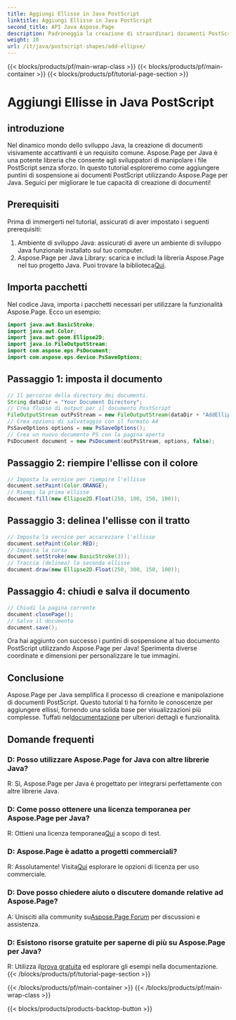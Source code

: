 ```yaml
---
title: Aggiungi Ellisse in Java PostScript
linktitle: Aggiungi Ellisse in Java PostScript
second_title: API Java Aspose.Page
description: Padroneggia la creazione di straordinari documenti PostScript in Java con Aspose.Page. Impara ad aggiungere i puntini di sospensione passo dopo passo per ottenere contenuti visivamente accattivanti.
weight: 10
url: /it/java/postscript-shapes/add-ellipse/
---
```


{{< blocks/products/pf/main-wrap-class >}}
{{< blocks/products/pf/main-container >}}
{{< blocks/products/pf/tutorial-page-section >}}

# Aggiungi Ellisse in Java PostScript

## introduzione
Nel dinamico mondo dello sviluppo Java, la creazione di documenti visivamente accattivanti è un requisito comune. Aspose.Page per Java è una potente libreria che consente agli sviluppatori di manipolare i file PostScript senza sforzo. In questo tutorial esploreremo come aggiungere puntini di sospensione ai documenti PostScript utilizzando Aspose.Page per Java. Seguici per migliorare le tue capacità di creazione di documenti!
## Prerequisiti
Prima di immergerti nel tutorial, assicurati di aver impostato i seguenti prerequisiti:
1. Ambiente di sviluppo Java: assicurati di avere un ambiente di sviluppo Java funzionale installato sul tuo computer.
2.  Aspose.Page per Java Library: scarica e includi la libreria Aspose.Page nel tuo progetto Java. Puoi trovare la biblioteca[Qui](https://releases.aspose.com/page/java/).
## Importa pacchetti
Nel codice Java, importa i pacchetti necessari per utilizzare la funzionalità Aspose.Page. Ecco un esempio:
```java
import java.awt.BasicStroke;
import java.awt.Color;
import java.awt.geom.Ellipse2D;
import java.io.FileOutputStream;
import com.aspose.eps.PsDocument;
import com.aspose.eps.device.PsSaveOptions;
```
## Passaggio 1: imposta il documento
```java
// Il percorso della directory dei documenti.
String dataDir = "Your Document Directory";
// Crea flusso di output per il documento PostScript
FileOutputStream outPsStream = new FileOutputStream(dataDir + "AddEllipse_outPS.ps");
// Crea opzioni di salvataggio con il formato A4
PsSaveOptions options = new PsSaveOptions();
// Crea un nuovo documento PS con la pagina aperta
PsDocument document = new PsDocument(outPsStream, options, false);
```
## Passaggio 2: riempire l'ellisse con il colore
```java
// Imposta la vernice per riempire l'ellisse
document.setPaint(Color.ORANGE);
// Riempi la prima ellisse
document.fill(new Ellipse2D.Float(250, 100, 150, 100));
```
## Passaggio 3: delinea l'ellisse con il tratto
```java
// Imposta la vernice per accarezzare l'ellisse
document.setPaint(Color.RED);
// Imposta la corsa
document.setStroke(new BasicStroke(3));
// Traccia (delinea) la seconda ellisse
document.draw(new Ellipse2D.Float(250, 300, 150, 100));
```
## Passaggio 4: chiudi e salva il documento
```java
// Chiudi la pagina corrente
document.closePage();
// Salva il documento
document.save();
```
Ora hai aggiunto con successo i puntini di sospensione al tuo documento PostScript utilizzando Aspose.Page per Java! Sperimenta diverse coordinate e dimensioni per personalizzare le tue immagini.
## Conclusione
 Aspose.Page per Java semplifica il processo di creazione e manipolazione di documenti PostScript. Questo tutorial ti ha fornito le conoscenze per aggiungere ellissi, fornendo una solida base per visualizzazioni più complesse. Tuffati nel[documentazione](https://reference.aspose.com/page/java/) per ulteriori dettagli e funzionalità.
## Domande frequenti
### D: Posso utilizzare Aspose.Page for Java con altre librerie Java?
R: Sì, Aspose.Page per Java è progettato per integrarsi perfettamente con altre librerie Java.
### D: Come posso ottenere una licenza temporanea per Aspose.Page per Java?
 R: Ottieni una licenza temporanea[Qui](https://purchase.aspose.com/temporary-license/) a scopo di test.
### D: Aspose.Page è adatto a progetti commerciali?
 R: Assolutamente! Visita[Qui](https://purchase.aspose.com/buy) esplorare le opzioni di licenza per uso commerciale.
### D: Dove posso chiedere aiuto o discutere domande relative ad Aspose.Page?
 A: Unisciti alla community su[Aspose.Page Forum](https://forum.aspose.com/c/page/39) per discussioni e assistenza.
### D: Esistono risorse gratuite per saperne di più su Aspose.Page per Java?
 R: Utilizza il[prova gratuita](https://releases.aspose.com/) ed esplorare gli esempi nella documentazione.
{{< /blocks/products/pf/tutorial-page-section >}}

{{< /blocks/products/pf/main-container >}}
{{< /blocks/products/pf/main-wrap-class >}}

{{< blocks/products/products-backtop-button >}}
